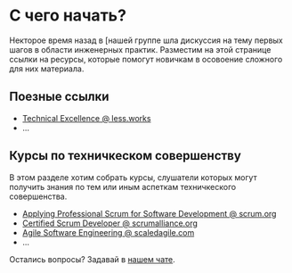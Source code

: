 # С чего начать?

Некторое время назад в [нашей группе[](https://t.me/technicalexcellenceru) шла дискуссия на тему первых шагов в области инженерных практик.  Разместим на этой странице ссылки на ресурсы, которые помогут новичкам в осовоение сложного для них материала.

## Поезные ссылки
- [Technical Excellence @ less.works](https://less.works/ru/less/technical-excellence/index)
- ...

## Курсы по техничкеском совершенству

В этом разделе хотим собрать курсы, слушатели которых могут получить знания по тем или иным аспеткам техничкеского совершенства. 

- [Applying Professional Scrum for Software Development @ scrum.org](https://www.scrum.org/classes?type[]=108)
- [Certified Scrum Developer @ scrumalliance.org](https://www.scrumalliance.org/courses-events/search?ctyp=Csd)
- [Agile Software Engineering @ scaledagile.com](https://www.scaledagile.com/certification/courses/agile-software-engineering/)
- ...

Остались вопросы? Задавай в [нашем чате](https://t.me/technicalexcellenceru).
